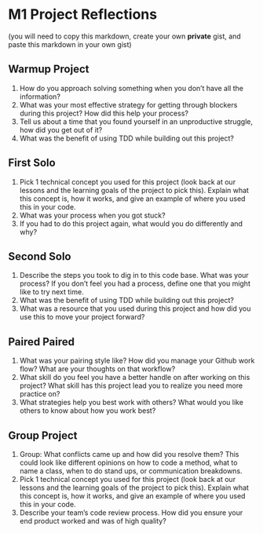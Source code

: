 # M1 Project Reflections

(you will need to copy this markdown, create your own **private** gist, and paste this markdown in your own gist)

## Warmup Project 
1. How do you approach solving something when you don’t have all the information?
2. What was your most effective strategy for getting through blockers during this project? How did this help your process?
3. Tell us about a time that you found yourself in an unproductive struggle, how did you get out of it?
4. What was the benefit of using TDD while building out this project?

## First Solo
1. Pick 1 technical concept you used for this project (look back at our lessons and the learning goals of the project to pick this). Explain what this concept is, how it works, and give an example of where you used this in your code. 
2. What was your process when you got stuck? 
3. If you had to do this project again, what would you do differently and why?

## Second Solo
1. Describe the steps you took to dig in to this code base. What was your process? If you don’t feel you had a process, define one that you might like to try next time.
2. What was the benefit of using TDD while building out this project?
3. What was a resource that you used during this project and how did you use this to move your project forward?

## Paired Paired
1. What was your pairing style like? How did you manage your Github work flow? What are your thoughts on that workflow?
2. What skill do you feel you have a better handle on after working on this project? What skill has this project lead you to realize you need more practice on?
3. What strategies help you best work with others? What would you like others to know about how you work best?

## Group Project
1. Group: What conflicts came up and how did you resolve them?  This could look like different opinions on how to code a method, what to name a class, when to do stand ups, or communication breakdowns.
2. Pick 1 technical concept you used for this project (look back at our lessons and the learning goals of the project to pick this). Explain what this concept is, how it works, and give an example of where you used this in your code. 
3. Describe your team’s code review process. How did you ensure your end product worked and was of high quality?
